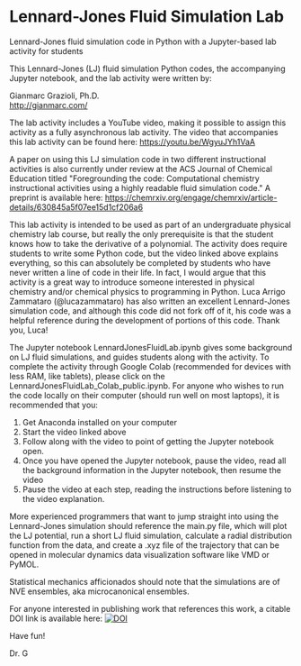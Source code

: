 # Lennard-Jones Fluid Simulation Lab
Lennard-Jones fluid simulation code in Python with a Jupyter-based lab activity for students


This Lennard-Jones (LJ) fluid simulation Python codes, the accompanying Jupyter notebook, and the lab activity were written by: 

Gianmarc Grazioli, Ph.D. <br>
http://gianmarc.com/

The lab activity includes a YouTube video, making it possible to assign this activity as a fully asynchronous lab activity. The video that accompanies this lab activity can be found here:
https://youtu.be/WgyuJYh1VaA

A paper on using this LJ simulation code in two different instructional activities is also currently under review at the ACS Journal of Chemical Education titled "Foregrounding the code: Computational chemistry instructional activities using a highly readable fluid simulation code." A preprint is available here: https://chemrxiv.org/engage/chemrxiv/article-details/630845a5f07ee15d1cf206a6 


This lab activity is intended to be used as part of an undergraduate physical chemistry lab course, but really the only prerequisite is that the student knows how to take the derivative of a polynomial. The activity does require students to write some Python code, but the video linked above explains everything, so this can absolutely be completed by students who have never written a line of code in their life. In fact, I would argue that this activity is a great way to introduce someone interested in physical chemistry and/or chemical physics to programming in Python. Luca Arrigo Zammataro (@lucazammataro) has also written an excellent Lennard-Jones simulation code, and although this code did not fork off of it, his code was a helpful reference during the development of portions of this code. Thank you, Luca! 

The Jupyter notebook LennardJonesFluidLab.ipynb gives some background on LJ fluid simulations, and guides students along with the activity. To complete the activity through Google Colab (recommended for devices with less RAM, like tablets), please click on the LennardJonesFluidLab_Colab_public.ipynb. For anyone who wishes to run the code locally on their computer (should run well on most laptops), it is recommended that you:
1. Get Anaconda installed on your computer
2. Start the video linked above
3. Follow along with the video to point of getting the Jupyter notebook open.
4. Once you have opened the Jupyter notebook, pause the video, read all the background information in the Jupyter notebook, then resume the video
5. Pause the video at each step, reading the instructions before listening to the video explanation.

More experienced programmers that want to jump straight into using the Lennard-Jones simulation should reference the main.py file, which will plot the LJ potential, run a short LJ fluid simulation, calculate a radial distribution function from the data, and create a .xyz file of the trajectory that can be opened in molecular dynamics data visualization software like VMD or PyMOL.  

Statistical mechanics afficionados should note that the simulations are of NVE ensembles, aka microcanonical ensembles. 

For anyone interested in publishing work that references this work, a citable DOI link is available here:  [![DOI](https://zenodo.org/badge/450248874.svg)](https://zenodo.org/badge/latestdoi/450248874)

Have fun! 

Dr. G



